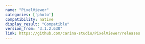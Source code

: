```yaml
---
name: "PixelViewer"
categories: ['photo']
compatibility: native
display_result: "Compatible"
version_from: "3.1.2.630"
link: https://github.com/carina-studio/PixelViewer/releases
---
```

